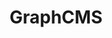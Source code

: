 ---
git: https://github.com/graphcms
linkedin: https://linkedin.com/company/graphcms
logohandle: graphcms
sort: graphcms
title: GraphCMS
twitter: https://x.com/graphcms
website: https://graphcms.com/
---